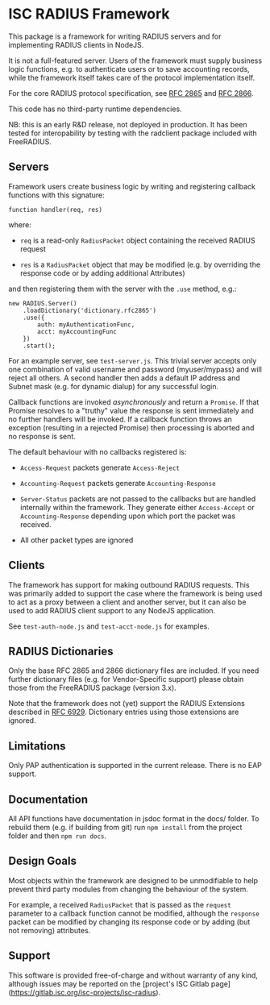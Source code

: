ISC RADIUS Framework
====================

This package is a framework for writing RADIUS servers and for
implementing RADIUS clients in NodeJS.

It is not a full-featured server.  Users of the framework must supply
business logic functions, e.g.  to authenticate users or to save
accounting records, while the framework itself takes care of the
protocol implementation itself.

For the core RADIUS protocol specification, see [RFC
2865](https://tools.ietf.org/html/rfc2865) and [RFC
2866](https://tools.ietf.org/html/rfc2866).

This code has no third-party runtime dependencies.

NB: this is an early R&D release, not deployed in production.  It has
been tested for interopability by testing with the radclient package
included with FreeRADIUS.

Servers
-------

Framework users create business logic by writing and registering
callback functions with this signature:

    function handler(req, res)

where:

* `req` is a read-only `RadiusPacket` object containing the
   received RADIUS request

* `res` is a `RadiusPacket` object that may be modified (e.g.
   by overriding the response code or by adding additional
   Attributes)

and then registering them with the server with the `.use` method, e.g.:

    new RADIUS.Server()
        .loadDictionary('dictionary.rfc2865')
        .use({
            auth: myAuthenticationFunc,
            acct: myAccountingFunc
        })
        .start();

For an example server, see `test-server.js`.  This trivial server
accepts only one combination of valid username and password
(myuser/mypass) and will reject all others.  A second handler then adds
a default IP address and Subnet mask (e.g. for dynamic dialup) for any
successful login.

Callback functions are invoked _asynchronously_ and return a `Promise`.
If that Promise resolves to a "truthy" value the response is sent
immediately and no further handlers will be invoked.  If a callback
function throws an exception (resulting in a rejected Promise) then
processing is aborted and no response is sent.

The default behaviour with no callbacks registered is:

- `Access-Request` packets generate `Access-Reject`

- `Accounting-Request` packets generate `Accounting-Response`

- `Server-Status` packets are not passed to the callbacks but are handled
internally within the framework.   They generate either `Access-Accept`
or `Accounting-Response` depending upon which port the packet was
received.

- All other packet types are ignored

Clients
-------

The framework has support for making outbound RADIUS requests.  This was
primarily added to support the case where the framework is being used to
act as a proxy between a client and another server, but it can also be
used to add RADIUS client support to any NodeJS application.

See `test-auth-node.js` and `test-acct-node.js` for examples.

RADIUS Dictionaries
-------------------

Only the base RFC 2865 and 2866 dictionary files are included.   If you
need further dictionary files (e.g. for Vendor-Specific support) please
obtain those from the FreeRADIUS package (version 3.x).

Note that the framework does not (yet) support the RADIUS Extensions
described in [RFC 6929](https://tools.ietf.org/html/rfc6929).
Dictionary entries using those extensions are ignored.

Limitations
-----------

Only PAP authentication is supported in the current release.  There
is no EAP support.

Documentation
-------------

All API functions have documentation in jsdoc format in the docs/ folder.
To rebuild them (e.g. if building from git) run `npm install` from the
project folder and then `npm run docs`.

Design Goals
------------

Most objects within the framework are designed to be unmodifiable to
help prevent third party modules from changing the behaviour of the
system.

For example, a received `RadiusPacket` that is passed as the `request`
parameter to a callback function cannot be modified, although the
`response` packet can be modified by changing its response code or by
adding (but not removing) attributes.

Support
-------

This software is provided free-of-charge and without warranty of any
kind, although issues may be reported on the [project's ISC Gitlab page]
(https://gitlab.isc.org/isc-projects/isc-radius).
